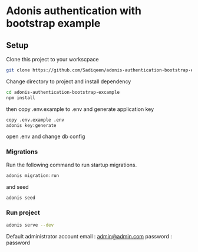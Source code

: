 # Adonis authentication with bootstrap example

## Setup

Clone this project to your workscpace

```bash
git clone https://github.com/Sadiqeen/adonis-authentication-bootstrap-excample.git
```
Change directory to project and install dependency

```bash
cd adonis-authentication-bootstrap-excample
npm install
```

then copy .env.example to .env and generate application key

```bash
copy .env.example .env
adonis key:generate
```

open .env and change db config

### Migrations

Run the following command to run startup migrations.

```js
adonis migration:run
```

and seed

```js
adonis seed
```

### Run project

```bash
adonis serve --dev
```

Default administrator account
email : admin@admin.com
password : password
